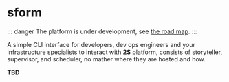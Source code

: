# sform

::: danger
The platform is under development, see [the road map](/platform/road-map).
:::

A simple CLI interface for developers, dev ops engineers and your infrastructure specialists to interact with **2S** platform, consists of storyteller, supervisor, and scheduler, no mather where they are hosted and how.

**TBD**